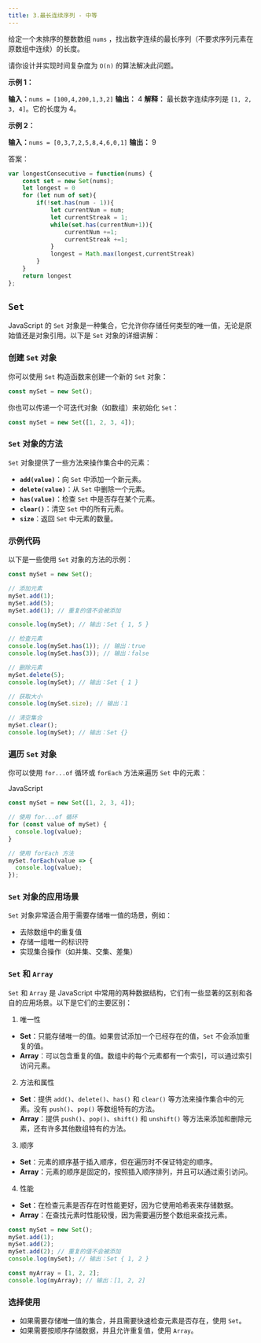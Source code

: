 ```yaml
---
title: 3.最长连续序列 - 中等
---
```

给定一个未排序的整数数组 `nums` ，找出数字连续的最长序列（不要求序列元素在原数组中连续）的长度。

请你设计并实现时间复杂度为 `O(n)` 的算法解决此问题。

**示例 1：**

**输入：**`nums = [100,4,200,1,3,2]`
**输出：** 4
**解释：** 最长数字连续序列是 `[1, 2, 3, 4]`。它的长度为 4。

**示例 2：**

**输入：**`nums = [0,3,7,2,5,8,4,6,0,1]`
**输出：** 9


答案：
```js
var longestConsecutive = function(nums) {
    const set = new Set(nums);
    let longest = 0
    for (let num of set){
        if(!set.has(num - 1)){
            let currentNum = num;
            let currentStreak = 1;
            while(set.has(currentNum+1)){
                currentNum +=1;
                currentStreak +=1;
            }
            longest = Math.max(longest,currentStreak)
        }
    }
    return longest
};
```


## `Set`
JavaScript 的 `Set` 对象是一种集合，它允许你存储任何类型的唯一值，无论是原始值还是对象引用。以下是 `Set` 对象的详细讲解：

### 创建 `Set` 对象

你可以使用 `Set` 构造函数来创建一个新的 `Set` 对象：

```javascript
const mySet = new Set();
```

你也可以传递一个可迭代对象（如数组）来初始化 `Set`：

```javascript
const mySet = new Set([1, 2, 3, 4]);
```

### `Set` 对象的方法

`Set` 对象提供了一些方法来操作集合中的元素：

- **`add(value)`**：向 `Set` 中添加一个新元素。
- **`delete(value)`**：从 `Set` 中删除一个元素。
- **`has(value)`**：检查 `Set` 中是否存在某个元素。
- **`clear()`**：清空 `Set` 中的所有元素。
- **`size`**：返回 `Set` 中元素的数量。

### 示例代码

以下是一些使用 `Set` 对象的方法的示例：

```javascript
const mySet = new Set();

// 添加元素
mySet.add(1);
mySet.add(5);
mySet.add(1); // 重复的值不会被添加

console.log(mySet); // 输出：Set { 1, 5 }

// 检查元素
console.log(mySet.has(1)); // 输出：true
console.log(mySet.has(3)); // 输出：false

// 删除元素
mySet.delete(5);
console.log(mySet); // 输出：Set { 1 }

// 获取大小
console.log(mySet.size); // 输出：1

// 清空集合
mySet.clear();
console.log(mySet); // 输出：Set {}
```

### 遍历 `Set` 对象

你可以使用 `for...of` 循环或 `forEach` 方法来遍历 `Set` 中的元素：

JavaScript

```javascript
const mySet = new Set([1, 2, 3, 4]);

// 使用 for...of 循环
for (const value of mySet) {
  console.log(value);
}

// 使用 forEach 方法
mySet.forEach(value => {
  console.log(value);
});
```

### `Set` 对象的应用场景

`Set` 对象非常适合用于需要存储唯一值的场景，例如：

- 去除数组中的重复值
- 存储一组唯一的标识符
- 实现集合操作（如并集、交集、差集）

### `Set` 和 `Array`
`Set` 和 `Array` 是 JavaScript 中常用的两种数据结构，它们有一些显著的区别和各自的应用场景。以下是它们的主要区别：

1. 唯一性

- **Set**：只能存储唯一的值。如果尝试添加一个已经存在的值，`Set` 不会添加重复的值。
- **Array**：可以包含重复的值。数组中的每个元素都有一个索引，可以通过索引访问元素。

2. 方法和属性

- **Set**：提供 `add()`、`delete()`、`has()` 和 `clear()` 等方法来操作集合中的元素。没有 `push()`、`pop()` 等数组特有的方法。
- **Array**：提供 `push()`、`pop()`、`shift()` 和 `unshift()` 等方法来添加和删除元素，还有许多其他数组特有的方法。

3. 顺序

- **Set**：元素的顺序基于插入顺序，但在遍历时不保证特定的顺序。
- **Array**：元素的顺序是固定的，按照插入顺序排列，并且可以通过索引访问。

4. 性能

- **Set**：在检查元素是否存在时性能更好，因为它使用哈希表来存储数据。
- **Array**：在查找元素时性能较慢，因为需要遍历整个数组来查找元素。

```javascript
const mySet = new Set();
mySet.add(1);
mySet.add(2);
mySet.add(2); // 重复的值不会被添加
console.log(mySet); // 输出：Set { 1, 2 }
```

```javascript
const myArray = [1, 2, 2];
console.log(myArray); // 输出：[1, 2, 2]
```
### 选择使用

- 如果需要存储唯一值的集合，并且需要快速检查元素是否存在，使用 `Set`。
- 如果需要按顺序存储数据，并且允许重复值，使用 `Array`。
